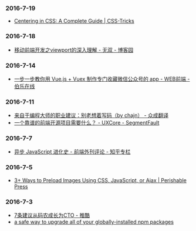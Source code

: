 ### 2016-7-19<br />
+ [Centering in CSS: A Complete Guide | CSS-Tricks](https://css-tricks.com/centering-css-complete-guide/)<br />

### 2016-7-18<br />
+ [移动前端开发之viewport的深入理解 - 无双 - 博客园](http://www.cnblogs.com/2050/p/3877280.html)<br />

### 2016-7-14<br />
+ [一步一步教你用 Vue.js + Vuex 制作专门收藏微信公众号的 app - WEB前端 - 伯乐在线](http://web.jobbole.com/87011/)<br />

### 2016-7-11<br />
+ [来自于编程大师的职业建议：别老想着写码（by chajn） - 众成翻译](http://www.zcfy.cc/article/don-039-t-just-code-career-advice-from-the-programming-masters-javaworld-668.html)<br />
+ [一个靠谱的前端开源项目需要什么？ - UXCore - SegmentFault](https://segmentfault.com/a/1190000005859766)<br />

### 2016-7-7<br />
+ [异步 JavaScript 进化史 - 前端外刊评论 - 知乎专栏](https://zhuanlan.zhihu.com/p/20322843?hmsr=toutiao.io&utm_medium=toutiao.io&utm_source=toutiao.io)<br />

### 2016-7-5<br />
+ [3+ Ways to Preload Images Using CSS, JavaScript, or Ajax | Perishable Press](https://perishablepress.com/3-ways-preload-images-css-javascript-ajax/)<br />

### 2016-7-3<br />
+ [7条建议从码农成长为CTO - 推酷](http://www.tuicool.com/articles/qqQRnqn)<br />
+ [a safe way to upgrade all of your globally-installed npm packages](https://gist.github.com/othiym23/4ac31155da23962afd0e)<br />